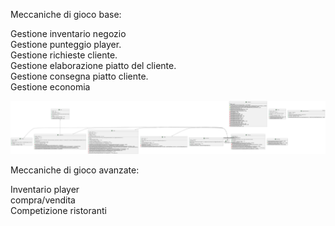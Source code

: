 Meccaniche di gioco base:<p>
Gestione inventario negozio<br>
Gestione punteggio player.<br>
Gestione richieste cliente.<br>
Gestione elaborazione piatto del cliente.<br>
Gestione consegna piatto cliente.<br>
Gestione economia<br>

![Schema ER](img/UML.png "Schema ER base progetto")


Meccaniche di gioco avanzate:<p>
Inventario player<br>
compra/vendita<br>
Competizione ristoranti<br>
